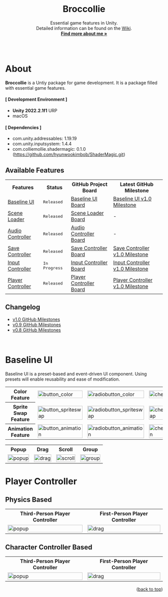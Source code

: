 <div id="top"></div>

<br />

<!-- PROJECT LOGO -->
<div align="center">
  <!-- <img src="" alt="Logo" width="130" height="130"> -->
  <h1 align="center">Broccollie</h1>
  <p align="center">
    Essential game features in Unity.<br />
    Detailed information can be found on the <a href="https://github.com/hyunwookimbob/Broccollie/wiki">Wiki</a>.
    <br />
    <a href="https://colliecollie.netlify.app"><strong>Find more about me »</strong></a>
    <br />
    <br />
  </p>
</div>

<br />

# About
**Broccollie** is a Untiy package for game development. It is a package filled with essential game features.

#### [ Development Environment ]
- **Unity 2022.2.1f1** URP
- macOS

#### [ Dependencies ]
- com.unity.addressables: 1.19.19
- com.unity.inputsystem: 1.4.4
- com.colliemollie.shadermagic: 0.1.0 (https://github.com/hyunwookimbob/ShaderMagic.git)


## Available Features
<table>
<tr><th>Features</th>
<th>Status</th>
<th>GitHub Project Board</th>
<th>Latest GitHub Milestone</th></tr>

<tr><td><a href="https://github.com/hyunwookimbob/Broccollie/wiki/Baseline-UI">Baseline UI</a></td>
<td><kbd>Released</kbd></td>
<td><a href="https://github.com/users/hyunwookimbob/projects/2/views/1?filterQuery=repo%3A%22hyunwookimbob%2FBroccollie%22+-repo%3A%22hyunwookimbob%2FBroccollie-XR%22+label%3A%22Baseline+UI%22">Baseline UI Board</a></td>
<td><a href="https://github.com/hyunwookimbob/Broccollie/issues?q=milestone%3Av1.0+is%3Aclosed+label%3A%22Baseline+UI%22+">Baseline UI v1.0 Milestone</a></td></tr>

<tr><td><a href="wiki/">Scene Loader</a></td>
<td><kbd>Released</kbd></td>
<td><a href="https://github.com/users/hyunwookimbob/projects/2/views/1?filterQuery=repo%3A%22hyunwookimbob%2FBroccollie%22+-repo%3A%22hyunwookimbob%2FBroccollie-XR%22+label%3A%22Scene+Loader%22">Scene Loader Board</a></td>
<td>-</td></tr>

<tr><td><a href="wiki/">Audio Controller</a></td>
<td><kbd>Released</kbd></td>
<td><a href="https://github.com/users/hyunwookimbob/projects/2/views/1?filterQuery=repo%3A%22hyunwookimbob%2FBroccollie%22+-repo%3A%22hyunwookimbob%2FBroccollie-XR%22+label%3A%22Audio+Controller%22">Audio Controller Board</a></td>
<td>-</td></tr>

<tr><td><a href="wiki/">Save Controller</a></td>
<td><kbd>Released</kbd></td>
<td><a href="https://github.com/users/hyunwookimbob/projects/2/views/1?filterQuery=repo%3A%22hyunwookimbob%2FBroccollie%22+-repo%3A%22hyunwookimbob%2FBroccollie-XR%22+label%3A%22Save+Controller%22">Save Controller Board</a></td>
<td><a href="https://github.com/hyunwookimbob/Broccollie/issues?q=milestone%3Av1.0+is%3Aclosed+label%3A%22Save+Controller%22+">Save Controller v1.0 Milestone</a></td></tr>

<tr><td><a href="wiki/">Input Controller</a></td>
<td><kbd>In Progress</kbd></td>
<td><a href="https://github.com/users/hyunwookimbob/projects/2/views/1?filterQuery=repo%3A%22hyunwookimbob%2FBroccollie%22+-repo%3A%22hyunwookimbob%2FBroccollie-XR%22+label%3A%22Input+Controller%22+">Input Controller Board</a></td>
<td><a href="https://github.com/hyunwookimbob/Broccollie/issues?q=milestone%3Av1.0+is%3Aclosed+label%3A%22Input+Controller%22+">Input Controller v1.0 Milestone</a></td></tr>

<tr><td><a href="wiki/">Player Controller</a></td>
<td><kbd>Released</kbd></td>
<td><a href="https://github.com/users/hyunwookimbob/projects/2/views/1?filterQuery=repo%3A%22hyunwookimbob%2FBroccollie%22+-repo%3A%22hyunwookimbob%2FBroccollie-XR%22+label%3A%22Player+Controller%22">Player Controller Board</a></td>
<td><a href="https://github.com/hyunwookimbob/Broccollie/issues?q=milestone%3Av1.0+is%3Aclosed+label%3A%22Player+Controller%22+">Player Controller v1.0 Milestone</a></td></tr>
</table>

## Changelog
- [v1.0 GitHub Milestones](https://github.com/hyunwookimbob/Broccollie/milestone/4?closed=1)
- [v0.9 GitHub Milestones](https://github.com/hyunwookimbob/Broccollie/milestone/2?closed=1)
- [v0.8 GitHub Milestones](https://github.com/hyunwookimbob/Broccollie/milestone/3?closed=1)

<br />

# Baseline UI
Baseline UI is a preset-based and event-driven UI component. Using presets will enable reusability and ease of modification.

<!-- Button Features -->
<table>
<tr><th>Color Feature</th>
<td><img style="width:100%;" src="https://user-images.githubusercontent.com/32338791/210123371-c25fe62d-87f4-496c-acd5-534c0857039e.gif" alt="button_color"></td>
<td><img style="width:100%;" src="https://user-images.githubusercontent.com/32338791/210123370-71b1cb3f-837c-48b4-b69f-bc2050cb2747.gif" alt="radiobutton_color"></td>
<td><img style="width:100%;" src="https://user-images.githubusercontent.com/32338791/210123369-198dcf98-ed13-4434-a72d-0a9e93aa9a35.gif" alt="checkbox_color"></td></tr>

<tr><th>Sprite Swap Feature</th>
<td><img style="width:100%;" src="https://user-images.githubusercontent.com/32338791/210123367-0bdc51a7-885e-4265-a917-8e38f94f3ca0.gif" alt="button_spriteswap"></td>
<td><img style="width:100%;" src="https://user-images.githubusercontent.com/32338791/210123366-bf5a3656-fb80-4ce9-b7b7-073770451527.gif" alt="radiobutton_spriteswap"></td>
<td><img style="width:100%;" src="https://user-images.githubusercontent.com/32338791/210123365-5b199770-d2e1-4e7f-8735-79b8f372c29f.gif" alt="checkbox_spriteswap"></td></tr>

<tr><th>Animation Feature</th>
<td><img style="width:100%;" src="https://user-images.githubusercontent.com/32338791/210123364-05c58ac1-957d-4b67-bea9-ef843d4f26d0.gif" alt="button_animation"></td>
<td><img style="width:100%;" src="https://user-images.githubusercontent.com/32338791/210123363-19117d4c-5507-47bd-8660-3e798ef76f93.gif" alt="radiobutton_animation"></td>
<td><img style="width:100%;" src="https://user-images.githubusercontent.com/32338791/210123362-82f5e427-cca5-420e-bcb3-6223d9120c0e.gif" alt="checkbox_animation"></td></tr>
</table>

<!-- Other Features -->
<table>
<tr><th>Popup</th>
<th>Drag</th>
<th>Scroll</th>
<th>Group</th></tr>

<tr><td><img style="width:100%;" src="https://user-images.githubusercontent.com/32338791/210123361-b0f47453-594a-4b95-a8a5-9a673c7bf106.gif" alt="popup"></td>
<td><img style="width:100%;" src="https://user-images.githubusercontent.com/32338791/210123359-869ad7fa-a6fe-4772-9845-0ce9831923f2.gif" alt="drag"></td>
<td><img style="width:100%;" src="https://user-images.githubusercontent.com/32338791/210123360-3a12ab02-3604-4a14-9960-35f65b305f5f.gif" alt="scroll"></td>
<td><img style="width:100%;" src="https://user-images.githubusercontent.com/32338791/210123358-a12ef187-6226-4699-94ad-0b76b5678a16.gif" alt="group"></td></tr>
</table>

# Player Controller

## Physics Based
<table>
<tr><th>Third-Person Player Controller</th>
<th>First-Person Player Controller</th>

<tr><td><img style="width:100%;" src="https://user-images.githubusercontent.com/32338791/212265122-d9c1df6d-fc26-4472-a8f4-cc4441c42e96.gif" alt="popup"></td>
<td><img style="width:100%;" src="https://user-images.githubusercontent.com/32338791/212261902-681a2956-90dd-4c30-8c94-8c029e6e758f.gif" alt="drag"></td>
</table>

## Character Controller Based
<table>
<tr><th>Third-Person Player Controller</th>
<th>First-Person Player Controller</th>

<tr><td><img style="width:100%;" src="https://user-images.githubusercontent.com/32338791/212261819-0aca9bc0-36b8-46a1-bae1-0e559f70d938.gif" alt="popup"></td>
<td><img style="width:100%;" src="https://user-images.githubusercontent.com/32338791/212261915-030f98ba-fdf3-4aac-a282-20c9be54f888.gif" alt="drag"></td>
</table>

<p align="right">(<a href="#top">back to top</a>)</p>
<br />
